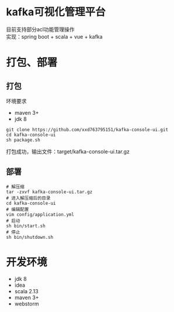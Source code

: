 # kafka可视化管理平台
目前支持部分acl功能管理操作  
实现：spring boot + scala + vue + kafka  
# 打包、部署
## 打包
环境要求  
* maven 3+
* jdk 8
```
git clone https://github.com/xxd763795151/kafka-console-ui.git
cd kafka-console-ui
sh package.sh
```
打包成功，输出文件：target/kafka-console-ui.tar.gz
## 部署
```
# 解压缩
tar -zxvf kafka-console-ui.tar.gz
# 进入解压缩后的目录
cd kafka-console-ui
# 编辑配置
vim config/application.yml
# 启动
sh bin/start.sh
# 停止
sh bin/shutdown.sh
```
# 开发环境
* jdk 8
* idea
* scala 2.13
* maven 3+
* webstorm
